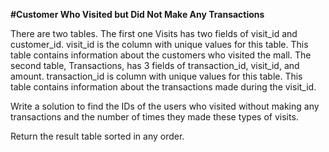 **#Customer Who Visited but Did Not Make Any Transactions**

There are two tables. The first one Visits has two fields of visit_id and customer_id. visit_id is the column with unique values for this table. This table contains information about the customers who visited the mall.
The second table, Transactions, has 3 fields of transaction_id, visit_id, and amount. transaction_id is column with unique values for this table. This table contains information about the transactions made during the visit_id.
 

Write a solution to find the IDs of the users who visited without making any transactions and the number of times they made these types of visits.

Return the result table sorted in any order.
